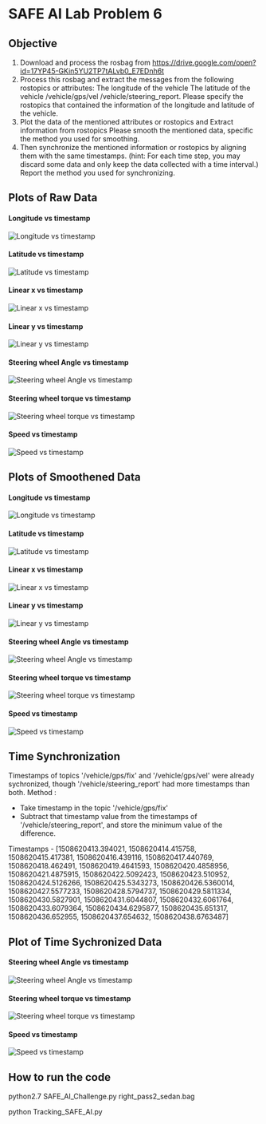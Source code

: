 # SAFE AI Lab Problem 6

## Objective

1. Download and process the rosbag from https://drive.google.com/open?id=17YP45-GKin5YU2TP7tALvb0_E7EDnh6t
2. Process this rosbag and extract the messages from the following rostopics or attributes: The longitude of the vehicle The latitude of the vehicle /vehicle/gps/vel /vehicle/steering_report. Please specify the rostopics that contained the information of the longitude and latitude of the vehicle.
3. Plot the data of the mentioned attributes or rostopics and Extract information from rostopics Please smooth the mentioned data, specific the method you used for smoothing. 
4. Then synchronize the mentioned information or rostopics by aligning them with the same timestamps. (hint: For each time step, you may discard some data and only keep the data collected with a time interval.) Report the method you used for synchronizing.


## Plots of Raw Data

#### Longitude vs timestamp
![Longitude vs timestamp](https://github.com/Kartik17/SAFE_AI_Lab_Problem/blob/master/Images/longitude_timesatmp.png)

#### Latitude vs timestamp
![Latitude vs timestamp](https://github.com/Kartik17/SAFE_AI_Lab_Problem/blob/master/Images/latitude_timestamp.png)

#### Linear x vs timestamp
![Linear x vs timestamp](https://github.com/Kartik17/SAFE_AI_Lab_Problem/blob/master/Images/linearx_timestamp.png)

#### Linear y vs timestamp
![Linear y vs timestamp](https://github.com/Kartik17/SAFE_AI_Lab_Problem/blob/master/Images/lineary_timestamp.png)

#### Steering wheel Angle vs timestamp
![Steering wheel Angle vs timestamp](https://github.com/Kartik17/SAFE_AI_Lab_Problem/blob/master/Images/steering_whl_angle_timestamp.png)

#### Steering wheel torque vs timestamp
![Steering wheel torque vs timestamp](https://github.com/Kartik17/SAFE_AI_Lab_Problem/blob/master/Images/steering_whl_torque_timestamp.png)

#### Speed vs timestamp
![Speed vs timestamp](https://github.com/Kartik17/SAFE_AI_Lab_Problem/blob/master/Images/speed_timestamp.png)


## Plots of Smoothened Data


#### Longitude vs timestamp
![Longitude vs timestamp](https://github.com/Kartik17/SAFE_AI_Lab_Problem/blob/master/Images/longitude_smooth_timestamp.png)

#### Latitude vs timestamp
![Latitude vs timestamp](https://github.com/Kartik17/SAFE_AI_Lab_Problem/blob/master/Images/latitude_smooth_timestamp.png)

#### Linear x vs timestamp
![Linear x vs timestamp](https://github.com/Kartik17/SAFE_AI_Lab_Problem/blob/master/Images/linearx_smooth_timestamp.png)

#### Linear y vs timestamp
![Linear y vs timestamp](https://github.com/Kartik17/SAFE_AI_Lab_Problem/blob/master/Images/lineary_smooth_timestamp.png)

#### Steering wheel Angle vs timestamp
![Steering wheel Angle vs timestamp](https://github.com/Kartik17/SAFE_AI_Lab_Problem/blob/master/Images/steering_whl_angle_smooth_timestamp.png)

#### Steering wheel torque vs timestamp
![Steering wheel torque vs timestamp](https://github.com/Kartik17/SAFE_AI_Lab_Problem/blob/master/Images/steering_whl_torque_smooth_timestamp.png)

#### Speed vs timestamp
![Speed vs timestamp](https://github.com/Kartik17/SAFE_AI_Lab_Problem/blob/master/Images/speed_smooth_timestamp.png)


## Time Synchronization
Timestamps of topics '/vehicle/gps/fix' and '/vehicle/gps/vel' were already sychronized, though '/vehicle/steering_report' had more timestamps than both.
Method : 
- Take timestamp in the topic '/vehicle/gps/fix'
- Subtract that timestamp value from the timestamps of '/vehicle/steering_report',  and store the minimum value of the difference.

Timestamps - [1508620413.394021, 1508620414.415758, 1508620415.417381, 1508620416.439116, 1508620417.440769, 1508620418.462491, 1508620419.4641593, 1508620420.4858956, 1508620421.4875915, 1508620422.5092423, 1508620423.510952, 1508620424.5126266, 1508620425.5343273, 1508620426.5360014, 1508620427.5577233, 1508620428.5794737, 1508620429.5811334, 1508620430.5827901, 1508620431.6044807, 1508620432.6061764, 1508620433.6079364, 1508620434.6295877, 1508620435.651317, 1508620436.652955, 1508620437.654632, 1508620438.6763487]


## Plot of Time Sychronized Data

#### Steering wheel Angle vs timestamp
![Steering wheel Angle vs timestamp](https://github.com/Kartik17/SAFE_AI_Lab_Problem/blob/master/Images/steering_whl_angle_nearest_ts.png)

#### Steering wheel torque vs timestamp
![Steering wheel torque vs timestamp](https://github.com/Kartik17/SAFE_AI_Lab_Problem/blob/master/Images/steering_whl_torque_nearest.png)

#### Speed vs timestamp
![Speed vs timestamp](https://github.com/Kartik17/SAFE_AI_Lab_Problem/blob/master/Images/speed_nearest_timestamp.png)


## How to run the code

python2.7 SAFE_AI_Challenge.py right_pass2_sedan.bag

python Tracking_SAFE_AI.py 

